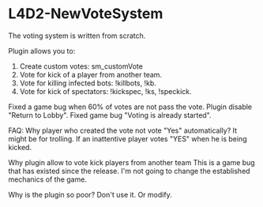 # L4D2-NewVoteSystem

The voting system is written from scratch.

Plugin allows you to:
1. Create custom votes: sm_customVote <VoteText> <PassVoteText>
2. Vote for kick of a player from another team.
3. Vote for killing infected bots: !killbots, !kb.
4. Vote for kick of spectators: !kickspec, !ks, !speckick.

  
Fixed a game bug when 60% of votes are not pass the vote.
Plugin disable "Return to Lobby".
Fixed game bug "Voting is already started".
  
FAQ:
  Why player who created the vote not vote "Yes" automatically?
  It might be for trolling. If an inattentive player votes "YES" when he is being kicked.
  
  Why plugin allow to vote kick players from another team
  This is a game bug that has existed since the release. I'm not going to change the established mechanics of the game.
  
  Why is the plugin so poor?
  Don't use it. Or modify.
